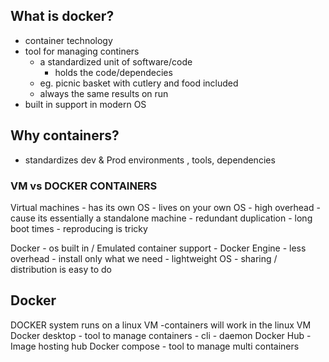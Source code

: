 ## What is docker?
- container technology
- tool for managing continers
	- a standardized unit of software/code
		- holds the code/dependecies
	- eg. picnic basket with cutlery and food included
	- always the same results on run
- built in support in modern OS

## Why containers?
- standardizes dev & Prod environments , tools, dependencies

### VM vs DOCKER CONTAINERS
Virtual machines
	- has its own OS
	- lives on your own OS
	- high overhead
		- cause its essentially a standalone machine
	- redundant duplication
	- long boot times
	- reproducing is tricky

Docker
	- os built in / Emulated container support
	- Docker Engine
	- less overhead
	- install only what we need
	- lightweight OS
	- sharing / distribution is easy to do

## Docker
DOCKER system
runs on a linux VM
		-containers will work in the linux VM
Docker desktop
	- tool to manage containers
		- cli
		- daemon
Docker Hub
	- Image hosting hub
Docker compose
	- tool to manage multi containers


